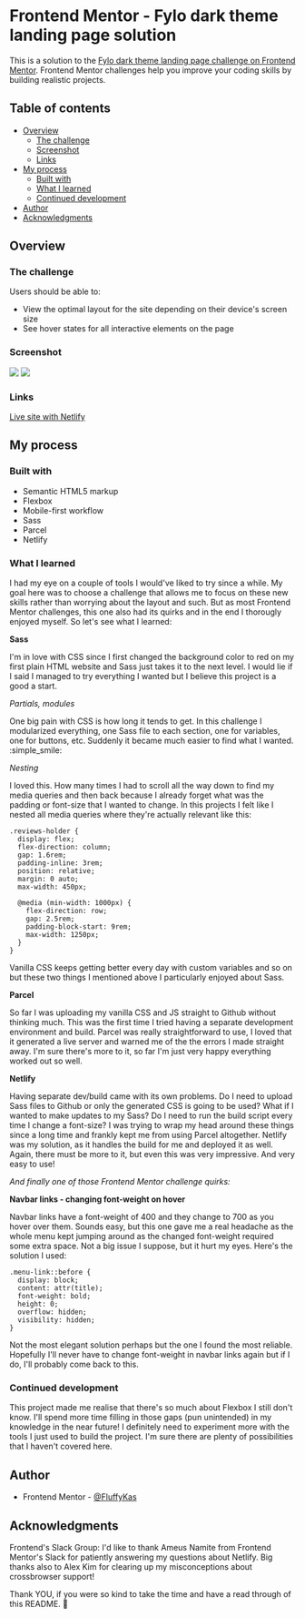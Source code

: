 # Frontend Mentor - Fylo dark theme landing page solution

This is a solution to the [Fylo dark theme landing page challenge on Frontend Mentor](https://www.frontendmentor.io/challenges/fylo-dark-theme-landing-page-5ca5f2d21e82137ec91a50fd). Frontend Mentor challenges help you improve your coding skills by building realistic projects. 


## Table of contents

- [Overview](#overview)
  - [The challenge](#the-challenge)
  - [Screenshot](#screenshot)
  - [Links](#links)
- [My process](#my-process)
  - [Built with](#built-with)
  - [What I learned](#what-i-learned)
  - [Continued development](#continued-development)
- [Author](#author)
- [Acknowledgments](#acknowledgments)

## Overview

### The challenge

Users should be able to:

- View the optimal layout for the site depending on their device's screen size
- See hover states for all interactive elements on the page

### Screenshot

![](./screenshots/fylo-dark-landing-page-desktop.jpg)
![](./screenshots/fylo-dark-landing-page-mobile.jpg)

### Links

[Live site with Netlify](https://fylo-dark-landing-page-kas.netlify.app)

## My process

### Built with

- Semantic HTML5 markup
- Flexbox
- Mobile-first workflow
- Sass
- Parcel
- Netlify

### What I learned

I had my eye on a couple of tools I would've liked to try since a while. My goal here was to choose a challenge that allows me to focus on these new skills rather than worrying about the layout and such. But as most Frontend Mentor challenges, this one also had its quirks and in the end I thorougly enjoyed myself. So let's see what I learned:

**Sass**

I'm in love with CSS since I first changed the background color to red on my first plain HTML website and Sass just takes it to the next level. I would lie if I said I managed to try everything I wanted but I believe this project is a good a start.

*Partials, modules*

One big pain with CSS is how long it tends to get. In this challenge I modularized everything, one Sass file to each section, one for variables, one for buttons, etc. Suddenly it became much easier to find what I wanted. :simple_smile:

*Nesting*

I loved this. How many times I had to scroll all the way down to find my media queries and then back because I already forget what was the padding or font-size that I wanted to change. In this projects I felt like I nested all media queries where they're actually relevant like this:

```
.reviews-holder {
  display: flex;
  flex-direction: column;
  gap: 1.6rem;
  padding-inline: 3rem;
  position: relative;
  margin: 0 auto;
  max-width: 450px;

  @media (min-width: 1000px) {
    flex-direction: row;
    gap: 2.5rem;
    padding-block-start: 9rem;
    max-width: 1250px;
  }
}
```

Vanilla CSS keeps getting better every day with custom variables and so on but these two things I mentioned above I particularly enjoyed about Sass.

**Parcel**

So far I was uploading my vanilla CSS and JS straight to Github without thinking much. This was the first time I tried having a separate development environment and build. Parcel was really straightforward to use, I loved that it generated a live server and warned me of the the errors I made straight away. I'm sure there's more to it, so far I'm just very happy everything worked out so well.

**Netlify**

Having separate dev/build came with its own problems. Do I need to upload Sass files to Github or only the generated CSS is going to be used? What if I wanted to make updates to my Sass? Do I need to run the build script every time I change a font-size? I was trying to wrap my head around these things since a long time and frankly kept me from using Parcel altogether. Netlify was my solution, as it handles the build for me and deployed it as well. Again, there must be more to it, but even this was very impressive. And very easy to use!

*And finally one of those Frontend Mentor challenge quirks:*

**Navbar links - changing font-weight on hover**

Navbar links have a font-weight of 400 and they change to 700 as you hover over them. Sounds easy, but this one gave me a real headache as the whole menu kept jumping around as the changed font-weight required some extra space. Not a big issue I suppose, but it hurt my eyes. Here's the solution I used: 

```
.menu-link::before {
  display: block;
  content: attr(title);
  font-weight: bold;
  height: 0;
  overflow: hidden;
  visibility: hidden;
}
```

Not the most elegant solution perhaps but the one I found the most reliable. Hopefully I'll never have to change font-weight in navbar links again but if I do, I'll probably come back to this. 

### Continued development

This project made me realise that there's so much about Flexbox I still don't know. I'll spend more time filling in those gaps (pun unintended) in my knowledge in the near future!
I definitely need to experiment more with the tools I just used to build the project. I'm sure there are plenty of possibilities that I haven't covered here.

## Author

- Frontend Mentor - [@FluffyKas](https://www.frontendmentor.io/profile/FluffyKas)

## Acknowledgments

Frontend's Slack Group:
I'd like to thank Ameus Namite from Frontend Mentor's Slack for patiently answering my questions about Netlify.
Big thanks also to Alex Kim for clearing up my misconceptions about crossbrowser support!

Thank YOU, if you were so kind to take the time and have a read through of this README. :purple_heart: